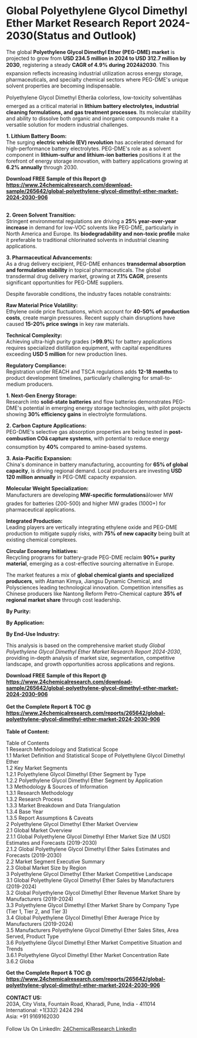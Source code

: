 <h1>Global Polyethylene Glycol Dimethyl Ether Market Research Report 2024-2030(Status and Outlook)</h1><p>The global <strong>Polyethylene Glycol Dimethyl Ether (PEG-DME) market</strong> is projected to grow from <strong>USD 234.5 million in 2024 to USD 312.7 million by 2030</strong>, registering a steady <strong>CAGR of 4.9% during 2024â2030</strong>. This expansion reflects increasing industrial utilization across energy storage, pharmaceuticals, and specialty chemical sectors where PEG-DME's unique solvent properties are becoming indispensable.</p><p>Polyethylene Glycol Dimethyl Etherâa colorless, low-toxicity solventâhas emerged as a critical material in <strong>lithium battery electrolytes, industrial cleaning formulations, and gas treatment processes</strong>. Its molecular stability and ability to dissolve both organic and inorganic compounds make it a versatile solution for modern industrial challenges.</p><p><strong>1. Lithium Battery Boom:</strong><br>
The surging <strong>electric vehicle (EV) revolution</strong> has accelerated demand for high-performance battery electrolytes. PEG-DME's role as a solvent component in <strong>lithium-sulfur and lithium-ion batteries</strong> positions it at the forefront of energy storage innovation, with battery applications growing at <strong>6.2% annually</strong> through 2030.</p><div><b>Download FREE Sample of this Report @ 
            <a href="https://www.24chemicalresearch.com/download-sample/265642/global-polyethylene-glycol-dimethyl-ether-market-2024-2030-906">
            https://www.24chemicalresearch.com/download-sample/265642/global-polyethylene-glycol-dimethyl-ether-market-2024-2030-906</a></b></div><br><p><strong>2. Green Solvent Transition:</strong><br>
Stringent environmental regulations are driving a <strong>25% year-over-year increase</strong> in demand for low-VOC solvents like PEG-DME, particularly in North America and Europe. Its <strong>biodegradability and non-toxic profile</strong> make it preferable to traditional chlorinated solvents in industrial cleaning applications.</p><p><strong>3. Pharmaceutical Advancements:</strong><br>
As a drug delivery excipient, PEG-DME enhances <strong>transdermal absorption and formulation stability</strong> in topical pharmaceuticals. The global transdermal drug delivery market, growing at <strong>7.1% CAGR</strong>, presents significant opportunities for PEG-DME suppliers.</p><p>Despite favorable conditions, the industry faces notable constraints:</p><p><strong>Raw Material Price Volatility:</strong><br>
    Ethylene oxide price fluctuations, which account for <strong>40-50% of production costs</strong>, create margin pressures. Recent supply chain disruptions have caused <strong>15-20% price swings</strong> in key raw materials.</p><p><strong>Technical Complexity:</strong><br>
    Achieving ultra-high purity grades (<strong>&gt;99.9%</strong>) for battery applications requires specialized distillation equipment, with capital expenditures exceeding <strong>USD 5 million</strong> for new production lines.</p><p><strong>Regulatory Compliance:</strong><br>
    Registration under REACH and TSCA regulations adds <strong>12-18 months</strong> to product development timelines, particularly challenging for small-to-medium producers.</p><p><strong>1. Next-Gen Energy Storage:</strong><br>
Research into <strong>solid-state batteries</strong> and flow batteries demonstrates PEG-DME's potential in emerging energy storage technologies, with pilot projects showing <strong>30% efficiency gains</strong> in electrolyte formulations.</p><p><strong>2. Carbon Capture Applications:</strong><br>
PEG-DME's selective gas absorption properties are being tested in <strong>post-combustion COâ capture systems</strong>, with potential to reduce energy consumption by <strong>40%</strong> compared to amine-based systems.</p><p><strong>3. Asia-Pacific Expansion:</strong><br>
China's dominance in battery manufacturing, accounting for <strong>65% of global capacity</strong>, is driving regional demand. Local producers are investing <strong>USD 120 million annually</strong> in PEG-DME capacity expansion.</p><p><strong>Molecular Weight Specialization:</strong><br>
    Manufacturers are developing <strong>MW-specific formulations</strong>âlower MW grades for batteries (200-500) and higher MW grades (1000+) for pharmaceutical applications.</p><p><strong>Integrated Production:</strong><br>
    Leading players are vertically integrating ethylene oxide and PEG-DME production to mitigate supply risks, with <strong>75% of new capacity</strong> being built at existing chemical complexes.</p><p><strong>Circular Economy Initiatives:</strong><br>
    Recycling programs for battery-grade PEG-DME reclaim <strong>90%+ purity material</strong>, emerging as a cost-effective sourcing alternative in Europe.</p><p>The market features a mix of <strong>global chemical giants and specialized producers</strong>, with Ataman Kimya, Jiangsu Dynamic Chemical, and Polysciences leading technological innovation. Competition intensifies as Chinese producers like Nantong Reform Petro-Chemical capture <strong>35% of regional market share</strong> through cost leadership.</p><p><strong>By Purity:</strong></p><p><strong>By Application:</strong></p><p><strong>By End-Use Industry:</strong></p><p>This analysis is based on the comprehensive market study <em>Global Polyethylene Glycol Dimethyl Ether Market Research Report 2024-2030</em>, providing in-depth analysis of market size, segmentation, competitive landscape, and growth opportunities across applications and regions.</p><div><b>Download FREE Sample of this Report @ 
            <a href="https://www.24chemicalresearch.com/download-sample/265642/global-polyethylene-glycol-dimethyl-ether-market-2024-2030-906">
            https://www.24chemicalresearch.com/download-sample/265642/global-polyethylene-glycol-dimethyl-ether-market-2024-2030-906</a></b></div><br><div><b>Get the Complete Report & TOC @ 
            <a href="https://www.24chemicalresearch.com/reports/265642/global-polyethylene-glycol-dimethyl-ether-market-2024-2030-906">
            https://www.24chemicalresearch.com/reports/265642/global-polyethylene-glycol-dimethyl-ether-market-2024-2030-906</a></b></div><br>
            <b>Table of Content:</b><p>Table of Contents<br />
1 Research Methodology and Statistical Scope<br />
1.1 Market Definition and Statistical Scope of Polyethylene Glycol Dimethyl Ether<br />
1.2 Key Market Segments<br />
1.2.1 Polyethylene Glycol Dimethyl Ether Segment by Type<br />
1.2.2 Polyethylene Glycol Dimethyl Ether Segment by Application<br />
1.3 Methodology & Sources of Information<br />
1.3.1 Research Methodology<br />
1.3.2 Research Process<br />
1.3.3 Market Breakdown and Data Triangulation<br />
1.3.4 Base Year<br />
1.3.5 Report Assumptions & Caveats<br />
2 Polyethylene Glycol Dimethyl Ether Market Overview<br />
2.1 Global Market Overview<br />
2.1.1 Global Polyethylene Glycol Dimethyl Ether Market Size (M USD) Estimates and Forecasts (2019-2030)<br />
2.1.2 Global Polyethylene Glycol Dimethyl Ether Sales Estimates and Forecasts (2019-2030)<br />
2.2 Market Segment Executive Summary<br />
2.3 Global Market Size by Region<br />
3 Polyethylene Glycol Dimethyl Ether Market Competitive Landscape<br />
3.1 Global Polyethylene Glycol Dimethyl Ether Sales by Manufacturers (2019-2024)<br />
3.2 Global Polyethylene Glycol Dimethyl Ether Revenue Market Share by Manufacturers (2019-2024)<br />
3.3 Polyethylene Glycol Dimethyl Ether Market Share by Company Type (Tier 1, Tier 2, and Tier 3)<br />
3.4 Global Polyethylene Glycol Dimethyl Ether Average Price by Manufacturers (2019-2024)<br />
3.5 Manufacturers Polyethylene Glycol Dimethyl Ether Sales Sites, Area Served, Product Type<br />
3.6 Polyethylene Glycol Dimethyl Ether Market Competitive Situation and Trends<br />
3.6.1 Polyethylene Glycol Dimethyl Ether Market Concentration Rate<br />
3.6.2 Globa</p><div><b>Get the Complete Report & TOC @ 
            <a href="https://www.24chemicalresearch.com/reports/265642/global-polyethylene-glycol-dimethyl-ether-market-2024-2030-906">
            https://www.24chemicalresearch.com/reports/265642/global-polyethylene-glycol-dimethyl-ether-market-2024-2030-906</a></b></div><br><b>CONTACT US:</b><br>
            203A, City Vista, Fountain Road, Kharadi, Pune, India - 411014<br>
            International: +1(332) 2424 294<br>
            Asia: +91 9169162030 <br><br>
            Follow Us On LinkedIn: <a href="https://www.linkedin.com/company/24chemicalresearch/">24ChemicalResearch LinkedIn</a>